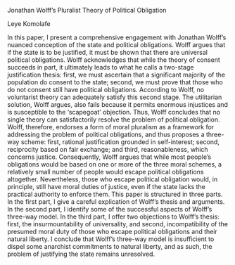 Jonathan Wolff’s Pluralist Theory of Political Obligation

Leye Komolafe

In this paper, I present a comprehensive engagement with Jonathan Wolff’s nuanced conception
of the state and political obligations. Wolff argues that if the state is to be justified, it must be
shown that there are universal political obligations. Wolff acknowledges that while the theory of
consent succeeds in part, it ultimately leads to what he calls a two-stage justification thesis: first,
we must ascertain that a significant majority of the population do consent to the state; second, we
must prove that those who do not consent still have political obligations. According to Wolff, no
voluntarist theory can adequately satisfy this second stage. The utilitarian solution, Wolff argues,
also fails because it permits enormous injustices and is susceptible to the ‘scapegoat’ objection.
Thus, Wolff concludes that no single theory can satisfactorily resolve the problem of political
obligation.
Wolff, therefore, endorses a form of moral pluralism as a framework for addressing the problem
of political obligations, and thus proposes a three-way scheme: first, rational justification
grounded in self-interest; second, reciprocity based on fair exchange; and third, reasonableness,
which concerns justice. Consequently, Wolff argues that while most people’s obligations would
be based on one or more of the three moral schemes, a relatively small number of people would
escape political obligations altogether. Nevertheless, those who escape political obligation
would, in principle, still have moral duties of justice, even if the state lacks the practical
authority to enforce them.
This paper is structured in three parts. In the first part, I give a careful explication of Wolff’s
thesis and arguments. In the second part, I identify some of the successful aspects of Wolff’s
three-way model. In the third part, I offer two objections to Wolff’s thesis: first, the
insurmountability of universality, and second, incompatibility of the presumed moral duty of
those who escape political obligations and their natural liberty. I conclude that Wolff’s three-way
model is insufficient to dispel some anarchist commitments to natural liberty, and as such, the
problem of justifying the state remains unresolved.

